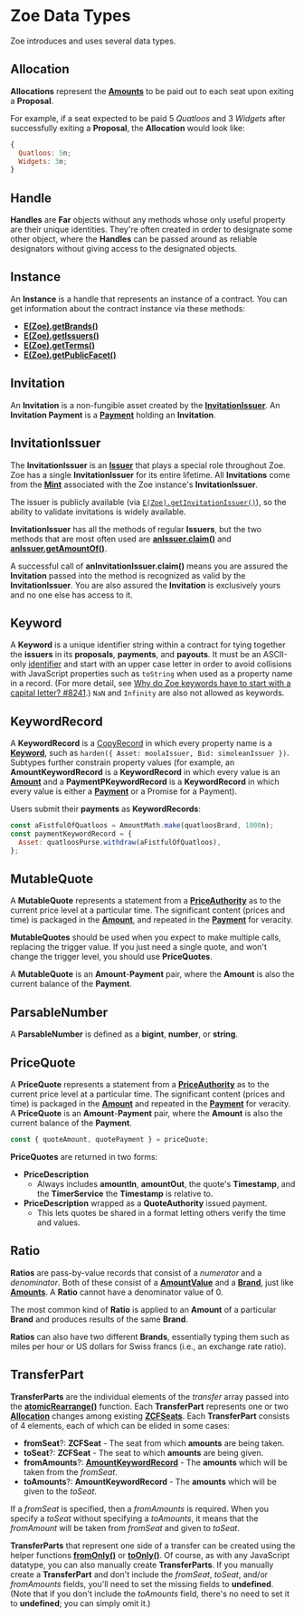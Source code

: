 # Zoe Data Types

Zoe introduces and uses several data types.

## Allocation

**Allocations** represent the **[Amounts](/reference/ertp-api/ertp-data-types#amount)** to be paid
out to each seat upon exiting a **Proposal**.

For example, if a seat expected to be paid 5 _Quatloos_ and 3 _Widgets_ after successfully exiting a **Proposal**, the **Allocation** would look like:

```js
{
  Quatloos: 5n;
  Widgets: 3n;
}
```

## Handle

**Handles** are **Far** objects without any methods whose only useful property are their
unique identities. They're often created in order to designate some other object, where the
**Handles** can be passed around as reliable designators without giving access to the
designated objects.

## Instance

An **Instance** is a handle that represents an instance of a contract.
You can get information about the contract instance via these methods:

- **[E(Zoe).getBrands()](./zoe#e-zoe-getbrands-instance)**
- **[E(Zoe).getIssuers()](./zoe#e-zoe-getissuers-instance)**
- **[E(Zoe).getTerms()](./zoe#e-zoe-getterms-instance)**
- **[E(Zoe).getPublicFacet()](./zoe#e-zoe-getpublicfacet-instance)**

## Invitation

An **Invitation** is a non-fungible asset created by the **[InvitationIssuer](#invitationissuer)**.
An **Invitation Payment** is a **[Payment](/reference/ertp-api/payment)** holding an **Invitation**.

## InvitationIssuer

The **InvitationIssuer** is an **[Issuer](/reference/ertp-api/issuer)** that plays a
special role throughout Zoe. Zoe has a single **InvitationIssuer** for its entire
lifetime. All **Invitations** come from the **[Mint](/reference/ertp-api/mint)**
associated with the Zoe instance's **InvitationIssuer**.

The issuer is publicly available (via [`E(Zoe).getInvitationIssuer()`](./zoe-contract-facet#zcf-getinvitationissuer)),
so the ability to validate invitations is widely available.

**InvitationIssuer** has all the methods of regular **Issuers**, but the two methods that are most
often used are **[anIssuer.claim()](/reference/ertp-api/issuer#anissuer-claim-payment-optamount)**
and **[anIssuer.getAmountOf()](/reference/ertp-api/issuer#anissuer-getamountof-payment)**.

A successful call of **anInvitationIssuer.claim()** means you are assured the **Invitation** passed into
the method is recognized as valid by the **InvitationIssuer**. You are also assured the **Invitation**
is exclusively yours and no one else has access to it.

## Keyword

A **Keyword** is a unique identifier string within a contract for tying together the
**issuers** in its **proposals**, **payments**, and **payouts**.
It must be an ASCII-only [identifier](https://developer.mozilla.org/en-US/docs/Glossary/Identifier)
and start with an upper case letter in order to avoid collisions with JavaScript properties
such as `toString` when used as a property name in a record.
(For more detail, see [Why do Zoe keywords have to start with a capital letter? #8241](https://github.com/Agoric/agoric-sdk/discussions/8241).)
`NaN` and `Infinity` are also not allowed as keywords.

<a id="amountkeywordrecord"></a>

## KeywordRecord

A **KeywordRecord** is a [CopyRecord](/glossary/#copyrecord) in which every property name
is a **[Keyword](#keyword)**, such as `harden({ Asset: moolaIssuer, Bid: simoleanIssuer })`.
Subtypes further constrain property values (for example, an
**AmountKeywordRecord** is a **KeywordRecord** in which every value is an
**[Amount](/reference/ertp-api/ertp-data-types#amount)** and a
**PaymentPKeywordRecord** is a **KeywordRecord** in which every value is either a
**[Payment](/reference/ertp-api/payment)** or a Promise for a Payment).

Users submit their **payments** as **KeywordRecords**:

```js
const aFistfulOfQuatloos = AmountMath.make(quatloosBrand, 1000n);
const paymentKeywordRecord = {
  Asset: quatloosPurse.withdraw(aFistfulOfQuatloos),
};
```

## MutableQuote

A **MutableQuote** represents a statement from a **[PriceAuthority](./price-authority)** as to the
current price level at a particular time. The significant content (prices
and time) is packaged in the **[Amount](/reference/ertp-api/ertp-data-types#amount)**, and repeated
in the **[Payment](/reference/ertp-api/payment)** for veracity.

**MutableQuotes** should be used when you expect to make multiple calls, replacing the trigger
value. If you just need a single quote, and won't change the trigger level, you should use
**PriceQuotes**.

A **MutableQuote** is an **Amount**-**Payment** pair, where the **Amount** is also the current
balance of the **Payment**.

## ParsableNumber

A **ParsableNumber** is defined as a **bigint**, **number**, or **string**.

## PriceQuote

A **PriceQuote** represents a statement from a **[PriceAuthority](./price-authority)** as to the
current price level at a particular time. The significant content (prices
and time) is packaged in the **[Amount](/reference/ertp-api/ertp-data-types#amount)** and repeated
in the **[Payment](/reference/ertp-api/payment)** for veracity.
A **PriceQuote** is an **Amount**-**Payment** pair, where the **Amount** is also the current
balance of the **Payment**.

```js
const { quoteAmount, quotePayment } = priceQuote;
```

**PriceQuotes** are returned in two forms:

- **PriceDescription**
  - Always includes **amountIn**, **amountOut**, the quote's **Timestamp**,
    and the **TimerService** the **Timestamp** is relative to.
- **PriceDescription** wrapped as a **QuoteAuthority** issued payment.
  - This lets quotes be shared in a format letting others verify the time and values.

## Ratio

**Ratios** are pass-by-value records that consist of a
_numerator_ and a _denominator_. Both of these consist of a
**[AmountValue](/reference/ertp-api/ertp-data-types#amountvalue)** and a **[Brand](/reference/ertp-api/brand)**,
just like **[Amounts](/reference/ertp-api/ertp-data-types#amount)**.
A **Ratio** cannot have a denominator value of 0.

The most common kind of **Ratio** is applied to an **Amount** of a particular **Brand**
and produces results of the same **Brand**.

**Ratios** can also have two different **Brands**, essentially typing them such as miles per
hour or US dollars for Swiss francs (i.e., an exchange rate ratio).

## TransferPart

**TransferParts** are the individual elements of the _transfer_ array passed into the
**[atomicRearrange()](./zoe-helpers#atomicrearrange-zcf-transfers)** function. Each **TransferPart**
represents one or two **[Allocation](#allocation)** changes among existing
**[ZCFSeats](./zcfseat)**. Each **TransferPart** consists of 4 elements, each of which can be elided
in some cases:

- **fromSeat**?: **ZCFSeat** - The seat from which **amounts** are being taken.
- **toSeat**?: **ZCFSeat** - The seat to which **amounts** are being given.
- **fromAmounts**?: **[AmountKeywordRecord](#keywordrecord)** - The **amounts** which will be taken from the _fromSeat_.
- **toAmounts**?: **AmountKeywordRecord** - The **amounts** which will be given to the _toSeat_.

If a _fromSeat_ is specified, then a _fromAmounts_ is required. When you specify a _toSeat_ without
specifying a _toAmounts_, it means that the _fromAmount_ will be taken from _fromSeat_ and given to
_toSeat_.

**TransferParts** that represent one side of a transfer
can be created using the helper functions
**[fromOnly()](./zoe-helpers#fromonly-fromseat-fromamounts)** or
**[toOnly()](./zoe-helpers#toonly-toseat-toamounts)**.
Of course, as with any JavaScript datatype, you can also manually create **TransferParts**.
If you manually create a **TransferPart** and don't include the _fromSeat_, _toSeat_, and/or
_fromAmounts_ fields, you'll need to set the missing fields to **undefined**. (Note that if you don't
include the _toAmounts_ field, there's no need to set it to **undefined**; you can simply omit it.)
